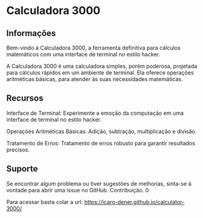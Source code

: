 # Calculadora 3000

## Informações
Bem-vindo à Calculadora 3000, a ferramenta definitiva para cálculos matemáticos com uma interface de terminal no estilo hacker.

A Calculadora 3000 é uma calculadora simples, porém poderosa, projetada para cálculos rápidos em um ambiente de terminal. Ela oferece operações aritméticas básicas, para atender às suas necessidades matemáticas.
## Recursos

Interface de Terminal: Experimente a emoção da computação em uma interface de terminal no estilo hacker.

Operações Aritméticas  Básicas: Adição, subtração, multiplicação e divisão.

Tratamento de Erros: Tratamento de erros robusto para garantir resultados precisos.

## Suporte

Se encontrar algum problema ou tiver sugestões de melhorias, sinta-se à vontade para abrir uma issue no GitHub.
Contribuição. 0

Para acessar basta colar a url: https://icaro-dener.github.io/calculator-3000/
